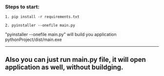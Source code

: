### Steps to start:
 ```
1. pip install -r requirements.txt

2. pyinstaller --onefile main.py
 ```
"pyinstaller --onefile main.py" will build you application pythonProject/dist/main.exe

---
## Also you can just run main.py file, it will open application as well, without buildging.
